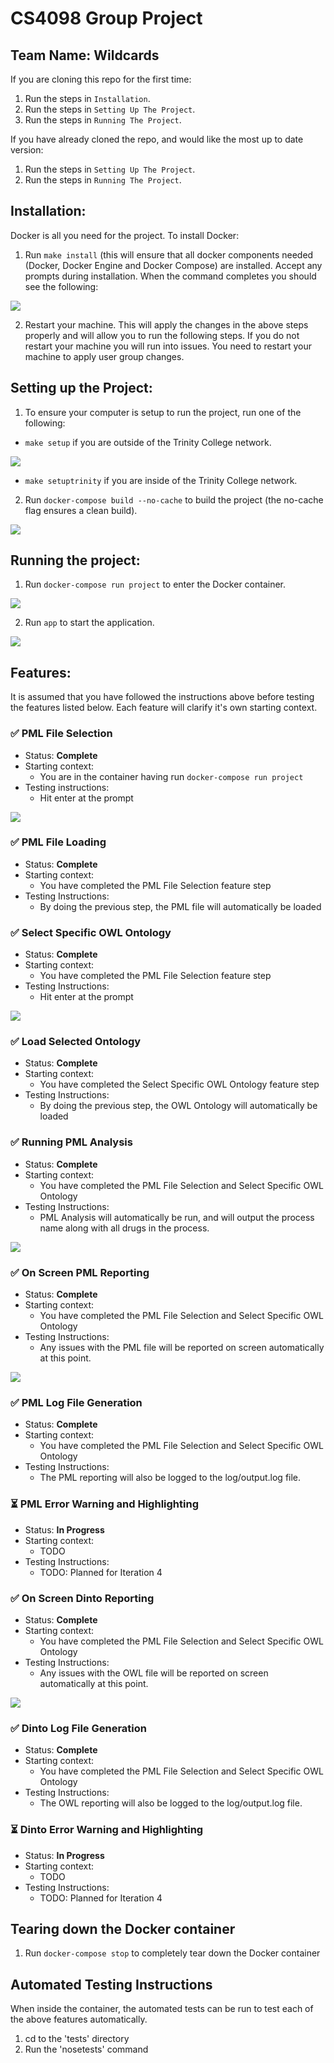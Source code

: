 # CS4098 Group Project
## Team Name: Wildcards

If you are cloning this repo for the first time:

1. Run the steps in `Installation`.
2. Run the steps in `Setting Up The Project`.
3. Run the steps in `Running The Project`.

If you have already cloned the repo, and would like the most up to date version:

1. Run the steps in `Setting Up The Project`.
2. Run the steps in `Running The Project`.


## Installation:

Docker is all you need for the project. To install Docker:

1. Run `make install` (this will ensure that all docker components needed (Docker, Docker Engine and Docker Compose) are installed. Accept any prompts during installation. When the command completes you should see the following:

![](http://i.imgur.com/OaLaivJ.png)

2. Restart your machine. This will apply the changes in the above steps properly and will allow you to run the following steps. If you do not restart your machine you will run into issues. You need to restart your machine to apply user group changes.


## Setting up the Project:

1. To ensure your computer is setup to run the project, run one of the following:
 * `make setup` if you are outside of the Trinity College network.

![](http://i.imgur.com/DUNCMhy.png)

 * `make setuptrinity` if you are inside of the Trinity College network.

2. Run `docker-compose build --no-cache` to build the project (the no-cache flag ensures a clean build).

![](http://i.imgur.com/GqkHsLI.png)


## Running the project:

1. Run `docker-compose run project` to enter the Docker container.

![](http://i.imgur.com/5ittEkl.png)

2. Run `app` to start the application.

![](http://i.imgur.com/HFsNKtK.png)

## Features:

It is assumed that you have followed the instructions above before testing the features listed below. Each feature will clarify it's own starting context.

### ✅ PML File Selection

* Status: **Complete**
* Starting context:
   * You are in the container having run `docker-compose run project`
* Testing instructions:
   * Hit enter at the prompt

![](http://i.imgur.com/HFsNKtK.png)

### ✅ PML File Loading

* Status: **Complete**
* Starting context:
   * You have completed the PML File Selection feature step
* Testing Instructions:
   * By doing the previous step, the PML file will automatically be loaded 

### ✅ Select Specific OWL Ontology

* Status: **Complete**
* Starting context:
   * You have completed the PML File Selection feature step
* Testing Instructions:
   * Hit enter at the prompt

![](http://i.imgur.com/BBfmUdO.png)

### ✅ Load Selected Ontology

* Status: **Complete**
* Starting context:
   * You have completed the Select Specific OWL Ontology feature step
* Testing Instructions:
   * By doing the previous step, the OWL Ontology will automatically be loaded

### ✅ Running PML Analysis 
* Status: **Complete**
* Starting context:
   * You have completed the PML File Selection and Select Specific OWL Ontology
* Testing Instructions:
   * PML Analysis will automatically be run, and will output the process name along with all drugs in the process.

![](http://i.imgur.com/HWhIMMi.png)

### ✅ On Screen PML Reporting

* Status: **Complete**
* Starting context:
   * You have completed the PML File Selection and Select Specific OWL Ontology
* Testing Instructions:
   * Any issues with the PML file will be reported on screen automatically at this point.

![](http://i.imgur.com/HWhIMMi.png)

### ✅ PML Log File Generation

* Status: **Complete**
* Starting context:
   * You have completed the PML File Selection and Select Specific OWL Ontology
* Testing Instructions:
   * The PML reporting will also be logged to the log/output.log file.

### ⏳ PML Error Warning and Highlighting

* Status: **In Progress**
* Starting context:
   * TODO
* Testing Instructions:
   * TODO: Planned for Iteration 4

### ✅ On Screen Dinto Reporting

* Status: **Complete**
* Starting context:
   * You have completed the PML File Selection and Select Specific OWL Ontology
* Testing Instructions:
   * Any issues with the OWL file will be reported on screen automatically at this point.

![](http://i.imgur.com/HWhIMMi.png)

### ✅ Dinto Log File Generation

* Status: **Complete**
* Starting context:
   * You have completed the PML File Selection and Select Specific OWL Ontology
* Testing Instructions:
   * The OWL reporting will also be logged to the log/output.log file.

### ⏳ Dinto Error Warning and Highlighting

* Status: **In Progress**
* Starting context:
   * TODO
* Testing Instructions:
   * TODO: Planned for Iteration 4


## Tearing down the Docker container

1. Run `docker-compose stop` to completely tear down the Docker container


## Automated Testing Instructions

When inside the container, the automated tests can be run to test each of the above features automatically. 

1. cd to the 'tests' directory
2. Run the 'nosetests' command

